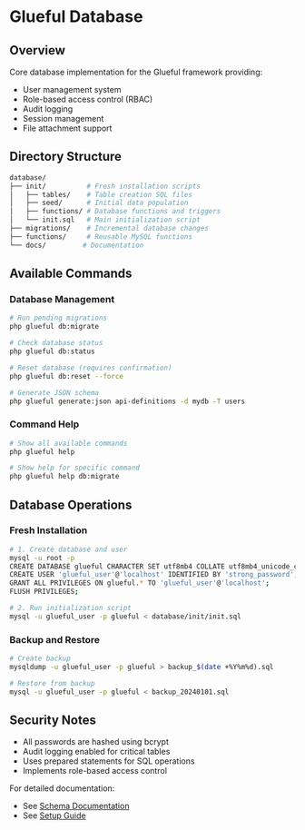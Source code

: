 # Glueful Database

## Overview
Core database implementation for the Glueful framework providing:
- User management system
- Role-based access control (RBAC)
- Audit logging
- Session management
- File attachment support

## Directory Structure
```bash
database/
├── init/          # Fresh installation scripts
│   ├── tables/    # Table creation SQL files
│   ├── seed/      # Initial data population
│   ├── functions/ # Database functions and triggers
│   └── init.sql   # Main initialization script
├── migrations/    # Incremental database changes
├── functions/     # Reusable MySQL functions
└── docs/         # Documentation
```

## Available Commands

### Database Management
```bash
# Run pending migrations
php glueful db:migrate

# Check database status
php glueful db:status

# Reset database (requires confirmation)
php glueful db:reset --force

# Generate JSON schema
php glueful generate:json api-definitions -d mydb -T users
```

### Command Help
```bash
# Show all available commands
php glueful help

# Show help for specific command
php glueful help db:migrate
```

## Database Operations

### Fresh Installation
```bash
# 1. Create database and user
mysql -u root -p
CREATE DATABASE glueful CHARACTER SET utf8mb4 COLLATE utf8mb4_unicode_ci;
CREATE USER 'glueful_user'@'localhost' IDENTIFIED BY 'strong_password';
GRANT ALL PRIVILEGES ON glueful.* TO 'glueful_user'@'localhost';
FLUSH PRIVILEGES;

# 2. Run initialization script
mysql -u glueful_user -p glueful < database/init/init.sql
```

### Backup and Restore
```bash
# Create backup
mysqldump -u glueful_user -p glueful > backup_$(date +%Y%m%d).sql

# Restore from backup
mysql -u glueful_user -p glueful < backup_20240101.sql
```

## Security Notes
- All passwords are hashed using bcrypt
- Audit logging enabled for critical tables
- Uses prepared statements for SQL operations
- Implements role-based access control

For detailed documentation:
- See [Schema Documentation](docs/SCHEMA.md)
- See [Setup Guide](docs/SETUP.md)